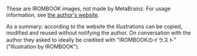 These are IROMBOOK images, not made by MetaBrainz. For usage information, see [the author's website](https://graphic.nobody.jp/illustrations/information.html).

As a summary: according to the website the illustrations can be copied, modified and reused without notifying the author. On conversation with the author they asked to ideally be credited with "IROMBOOKのイラスト" ("Illustration by IROMBOOK").
